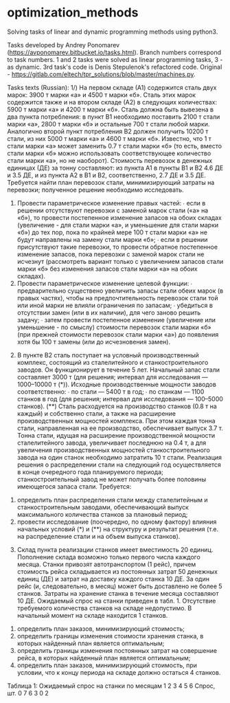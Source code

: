 # optimization_methods
Solving tasks of linear and dynamic programming methods using python3.

Tasks developed by Andrey Ponomarev (https://avponomarev.bitbucket.io/tasks.html).
Branch numbers correspond to task numbers.
1 and 2 tasks were solved as linear programming tasks, 3 - as dynamic.
3rd task's code is Denis Stepulenok's refactored code. Original - https://gitlab.com/eltech/tpr_solutions/blob/master/machines.py.

Tasks texts (Russian):
1/) На первом складе (А1) содержится сталь двух марок: 3900 т марки «а» и 4500 т марки «б».
Сталь этих марок содержится также и на втором складе (А2) в следующих количествах:
5900 т марки «а» и 4200 т марки «б».
Сталь должна быть вывезена в два пункта потребления: в пункт В1 необходимо поставить
2100 т стали марки «а», 2800 т марки «б» и остальные 700 т стали любой марки.
Аналогично второй пункт потребления В2 должен получить 10200 т стали, из них 5000 т
марки «а» и 4600 т марки «б».
Известно, что 1 т стали марки «а» может заменить 0.7 т стали марки «б» (то есть, вместо
стали марки «б» можно использовать соответствующее количество стали марки «а», но не
наоборот).
Стоимость перевозок в денежных единицах (ДЕ) за тонну составляют: из пункта А1 в
пункты В1 и В2 4.6 ДЕ и 3.5 ДЕ, и из пункта А2 в В1 и В2, соответственно, 2.7 ДЕ и 3.5 ДЕ.
Требуется найти план перевозок стали, минимизирующий затраты на перевозки; полученное решение необходимо исследовать.
1. Провести параметрическое изменение правых частей:
∙ если в решении отсутствуют перевозки с заменой марок стали («а» на «б»), то провести постепенное изменение запасов на обоих складах (увеличение - для стали марки
«а», и уменьшение для стали марки «б») до тех пор, пока по крайней мере 100 т
стали марки «а» не будут направлены на замену стали марки «б»;
∙ если в решении присутствуют такие перевозки, то провести обратное постепенное
изменение запасов, пока перевозки с заменой марок стали не исчезнут (рассмотреть
вариант только с увеличением запасов стали марки «б» без изменения запасов стали
марки «а» на обоих складах).
2. Провести параметрическое изменение целевой функции:
∙ предварительно существено увеличить запасы стали обеих марок (в правых частях),
чтобы на предпочтительность перевозок стали той или иной марки не влияли ограничения по запасам;
∙ убедиться в отсутствии замен (или в их наличии), для чего заново решить задачу;
∙ затем провести постепенное изменение (увеличение или уменьшение - по смыслу)
стоимости перевозок стали марки «б» (при прежней стоимости перевозок стали марки
«а») до появления хотя бы 100 т замены (или до исчезновения замен).

2) В пункте В2 сталь поступает на условный производственный комплекс, состоящий из сталелитейного и станкостроительного заводов. Он функционирует в течение 5 лет.
Начальный запас стали составляет 3000 т (для решения; интервал для исследования —
1000–10000 т (*)).
Исходные производственные мощности заводов соответственно:
∙ по стали — 5400 т в год;
∙ по станкам — 1100 станков в год (для решения; интервал для исследования — 100–5000
станков). (**)
Сталь расходуется на производство станков (0.8 т на каждый) и собственно стали, а также на расширение производственных мощностей комплекса. При этом каждая тонна стали,
направленная на ее производство, обеспечивает выпуск 3.7 т. Тонна стали, идущая на расширение производственной мощности сталелитейного завода, увеличивает последнюю на 0.4 т,
а для увеличения производственных мощностей станкостроительного завода на один станок
необходимо затратить 10 т стали.
Реализация решения о распределении стали на следующий год осуществляется в конце
очередного года планируемого периода; станкостроительный завод не может получать более
половины имеющегося запаса стали.
Требуется:
1. определить план распределения стали между сталелитейным и станкостроительным заводами, обеспечивающий выпуск максимального количества станков за плановый период;
2. провести исследование (поочередно, по одному фактору) влияния начальных условий (*)
и (**) на структуру и результат решения (т.е. на распределение стали и на объем выпуска
станков).

3) Склад пункта реализации станков имеет вместимость 20 единиц. Пополнение склада возможно только первого числа каждого месяца. Станки привозят автотранспортом (1 рейс), причем
стоимость рейса складывается из постоянных затрат 50 денежных единиц (ДЕ) и затрат на доставку каждого станка 10 ДЕ. За один рейс (и, следовательно, в месяц) может быть доставлено
не более 5 станков.
Затраты на хранение станка в течение месяца составляют 10 ДЕ.
Ожидаемый спрос на станки приведен в табл. 1. Отсутствие требуемого количества станков
на складе недопустимо.
В начальный момент на складе находится 1 станков.
1. определить план заказов, минимизирующий стоимость;
2. определить границы изменения стоимости хранения станка, в которых найденный план
является оптимальным;
3. определить границы изменения постоянных затрат на совершение рейса, в которых найденный план является оптимальным;
4. определить план заказов, минимизирующий стоимость, при условии, что к концу периода
на складе должно остаться 4 станков.

Таблица 1: Ожидаемый спрос на станки по месяцам
           1 2 3 4 5 6
Спрос, шт. 0 7 6 3 0 2
